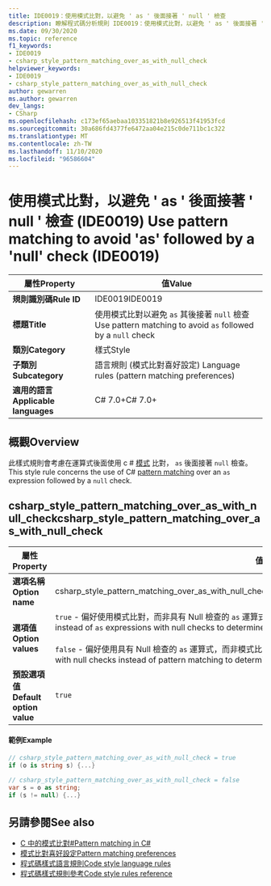 ```yaml
---
title: IDE0019：使用模式比對，以避免 ' as ' 後面接著 ' null ' 檢查
description: 瞭解程式碼分析規則 IDE0019：使用模式比對，以避免 ' as ' 後面接著 ' null ' 檢查
ms.date: 09/30/2020
ms.topic: reference
f1_keywords:
- IDE0019
- csharp_style_pattern_matching_over_as_with_null_check
helpviewer_keywords:
- IDE0019
- csharp_style_pattern_matching_over_as_with_null_check
author: gewarren
ms.author: gewarren
dev_langs:
- CSharp
ms.openlocfilehash: c173ef65aebaa103351821b8e926513f41953fcd
ms.sourcegitcommit: 30a686fd4377fe6472aa04e215c0de711bc1c322
ms.translationtype: MT
ms.contentlocale: zh-TW
ms.lasthandoff: 11/10/2020
ms.locfileid: "96586604"
---
```

# <a name="use-pattern-matching-to-avoid-as-followed-by-a-null-check-ide0019"></a><span data-ttu-id="c8a82-103">使用模式比對，以避免 ' as ' 後面接著 ' null ' 檢查 (IDE0019) </span><span class="sxs-lookup"><span data-stu-id="c8a82-103">Use pattern matching to avoid 'as' followed by a 'null' check (IDE0019)</span></span>

|<span data-ttu-id="c8a82-104">屬性</span><span class="sxs-lookup"><span data-stu-id="c8a82-104">Property</span></span>|<span data-ttu-id="c8a82-105">值</span><span class="sxs-lookup"><span data-stu-id="c8a82-105">Value</span></span>|
|-|-|
| <span data-ttu-id="c8a82-106">**規則識別碼**</span><span class="sxs-lookup"><span data-stu-id="c8a82-106">**Rule ID**</span></span> | <span data-ttu-id="c8a82-107">IDE0019</span><span class="sxs-lookup"><span data-stu-id="c8a82-107">IDE0019</span></span> |
| <span data-ttu-id="c8a82-108">**標題**</span><span class="sxs-lookup"><span data-stu-id="c8a82-108">**Title**</span></span> | <span data-ttu-id="c8a82-109">使用模式比對以避免 `as` 其後接著 `null` 檢查</span><span class="sxs-lookup"><span data-stu-id="c8a82-109">Use pattern matching to avoid `as` followed by a `null` check</span></span> |
| <span data-ttu-id="c8a82-110">**類別**</span><span class="sxs-lookup"><span data-stu-id="c8a82-110">**Category**</span></span> | <span data-ttu-id="c8a82-111">樣式</span><span class="sxs-lookup"><span data-stu-id="c8a82-111">Style</span></span> |
| <span data-ttu-id="c8a82-112">**子類別**</span><span class="sxs-lookup"><span data-stu-id="c8a82-112">**Subcategory**</span></span> | <span data-ttu-id="c8a82-113">語言規則 (模式比對喜好設定) </span><span class="sxs-lookup"><span data-stu-id="c8a82-113">Language rules (pattern matching preferences)</span></span> |
| <span data-ttu-id="c8a82-114">**適用的語言**</span><span class="sxs-lookup"><span data-stu-id="c8a82-114">**Applicable languages**</span></span> | <span data-ttu-id="c8a82-115">C# 7.0+</span><span class="sxs-lookup"><span data-stu-id="c8a82-115">C# 7.0+</span></span> |

## <a name="overview"></a><span data-ttu-id="c8a82-116">概觀</span><span class="sxs-lookup"><span data-stu-id="c8a82-116">Overview</span></span>

<span data-ttu-id="c8a82-117">此樣式規則會考慮在運算式後面使用 c # [模式](../../../csharp/pattern-matching.md) 比對， `as` 後面接著 `null` 檢查。</span><span class="sxs-lookup"><span data-stu-id="c8a82-117">This style rule concerns the use of C# [pattern matching](../../../csharp/pattern-matching.md) over an `as` expression followed by a `null` check.</span></span>

## <a name="csharp_style_pattern_matching_over_as_with_null_check"></a><span data-ttu-id="c8a82-118">csharp_style_pattern_matching_over_as_with_null_check</span><span class="sxs-lookup"><span data-stu-id="c8a82-118">csharp_style_pattern_matching_over_as_with_null_check</span></span>

|<span data-ttu-id="c8a82-119">屬性</span><span class="sxs-lookup"><span data-stu-id="c8a82-119">Property</span></span>|<span data-ttu-id="c8a82-120">值</span><span class="sxs-lookup"><span data-stu-id="c8a82-120">Value</span></span>|
|-|-|
| <span data-ttu-id="c8a82-121">**選項名稱**</span><span class="sxs-lookup"><span data-stu-id="c8a82-121">**Option name**</span></span> | <span data-ttu-id="c8a82-122">csharp_style_pattern_matching_over_as_with_null_check</span><span class="sxs-lookup"><span data-stu-id="c8a82-122">csharp_style_pattern_matching_over_as_with_null_check</span></span>
| <span data-ttu-id="c8a82-123">**選項值**</span><span class="sxs-lookup"><span data-stu-id="c8a82-123">**Option values**</span></span> | <span data-ttu-id="c8a82-124">`true` - 偏好使用模式比對，而非具有 Null 檢查的 `as` 運算式，以判斷是否為特定類型</span><span class="sxs-lookup"><span data-stu-id="c8a82-124">`true` - Prefer pattern matching instead of `as` expressions with null checks to determine if something is of a particular type</span></span><br /><br /><span data-ttu-id="c8a82-125">`false` - 偏好使用具有 Null 檢查的 `as` 運算式，而非模式比對，以判斷是否為特定類型</span><span class="sxs-lookup"><span data-stu-id="c8a82-125">`false` - Prefer `as` expressions with null checks instead of pattern matching to determine if something is of a particular type</span></span> |
| <span data-ttu-id="c8a82-126">**預設選項值**</span><span class="sxs-lookup"><span data-stu-id="c8a82-126">**Default option value**</span></span> | `true` |

#### <a name="example"></a><span data-ttu-id="c8a82-127">範例</span><span class="sxs-lookup"><span data-stu-id="c8a82-127">Example</span></span>

```csharp
// csharp_style_pattern_matching_over_as_with_null_check = true
if (o is string s) {...}

// csharp_style_pattern_matching_over_as_with_null_check = false
var s = o as string;
if (s != null) {...}
```

## <a name="see-also"></a><span data-ttu-id="c8a82-128">另請參閱</span><span class="sxs-lookup"><span data-stu-id="c8a82-128">See also</span></span>

- [<span data-ttu-id="c8a82-129">C 中的模式比對#</span><span class="sxs-lookup"><span data-stu-id="c8a82-129">Pattern matching in C#</span></span>](../../../csharp/pattern-matching.md)
- [<span data-ttu-id="c8a82-130">模式比對喜好設定</span><span class="sxs-lookup"><span data-stu-id="c8a82-130">Pattern matching preferences</span></span>](pattern-matching-preferences.md)
- [<span data-ttu-id="c8a82-131">程式碼樣式語言規則</span><span class="sxs-lookup"><span data-stu-id="c8a82-131">Code style language rules</span></span>](language-rules.md)
- [<span data-ttu-id="c8a82-132">程式碼樣式規則參考</span><span class="sxs-lookup"><span data-stu-id="c8a82-132">Code style rules reference</span></span>](index.md)
